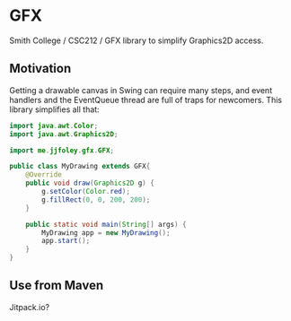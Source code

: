 # GFX
Smith College / CSC212 / GFX library to simplify Graphics2D access.

## Motivation

Getting a drawable canvas in Swing can require many steps, and event handlers and the EventQueue thread are full of traps for newcomers. This library simplifies all that:

```java
import java.awt.Color;
import java.awt.Graphics2D;

import me.jjfoley.gfx.GFX;

public class MyDrawing extends GFX{
	@Override
	public void draw(Graphics2D g) {
		g.setColor(Color.red);
		g.fillRect(0, 0, 200, 200);
	}

	public static void main(String[] args) {
		MyDrawing app = new MyDrawing();
		app.start();
	}
}
```

## Use from Maven
Jitpack.io?
